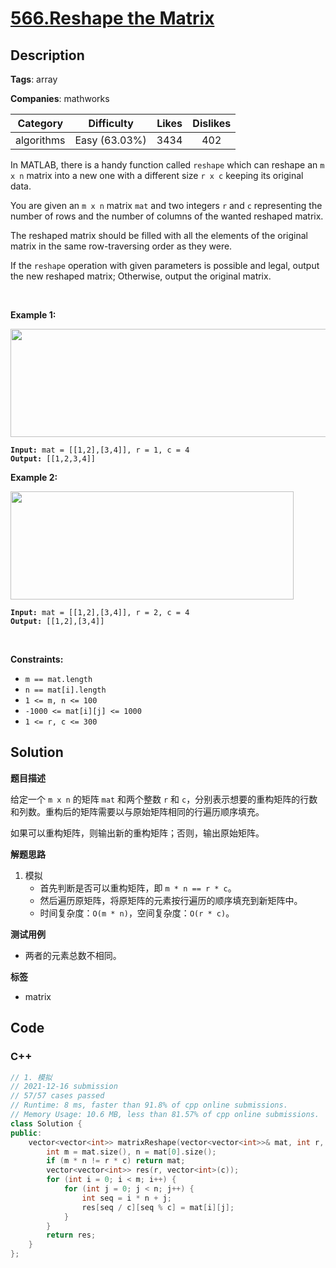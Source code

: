 # [566.Reshape the Matrix](https://leetcode.com/problems/reshape-the-matrix/description/)

## Description

**Tags**: array

**Companies**: mathworks

|  Category  |  Difficulty   | Likes | Dislikes |
| :--------: | :-----------: | :---: | :------: |
| algorithms | Easy (63.03%) | 3434  |   402    |

<p>In MATLAB, there is a handy function called <code>reshape</code> which can reshape an <code>m x n</code> matrix into a new one with a different size <code>r x c</code> keeping its original data.</p>
<p>You are given an <code>m x n</code> matrix <code>mat</code> and two integers <code>r</code> and <code>c</code> representing the number of rows and the number of columns of the wanted reshaped matrix.</p>
<p>The reshaped matrix should be filled with all the elements of the original matrix in the same row-traversing order as they were.</p>
<p>If the <code>reshape</code> operation with given parameters is possible and legal, output the new reshaped matrix; Otherwise, output the original matrix.</p>
<p>&nbsp;</p>
<p><strong class="example">Example 1:</strong></p>
<img alt="" src="https://assets.leetcode.com/uploads/2021/04/24/reshape1-grid.jpg" style="width: 613px; height: 173px;" />
<pre><code><strong>Input:</strong> mat = [[1,2],[3,4]], r = 1, c = 4
<strong>Output:</strong> [[1,2,3,4]]</code></pre>
<p><strong class="example">Example 2:</strong></p>
<img alt="" src="https://assets.leetcode.com/uploads/2021/04/24/reshape2-grid.jpg" style="width: 453px; height: 173px;" />
<pre><code><strong>Input:</strong> mat = [[1,2],[3,4]], r = 2, c = 4
<strong>Output:</strong> [[1,2],[3,4]]</code></pre>
<p>&nbsp;</p>
<p><strong>Constraints:</strong></p>
<ul>
  <li><code>m == mat.length</code></li>
  <li><code>n == mat[i].length</code></li>
  <li><code>1 &lt;= m, n &lt;= 100</code></li>
  <li><code>-1000 &lt;= mat[i][j] &lt;= 1000</code></li>
  <li><code>1 &lt;= r, c &lt;= 300</code></li>
</ul>

## Solution

**题目描述**

给定一个 `m x n` 的矩阵 `mat` 和两个整数 `r` 和 `c`，分别表示想要的重构矩阵的行数和列数。重构后的矩阵需要以与原始矩阵相同的行遍历顺序填充。

如果可以重构矩阵，则输出新的重构矩阵；否则，输出原始矩阵。

**解题思路**

1. 模拟
   - 首先判断是否可以重构矩阵，即 `m * n == r * c`。
   - 然后遍历原矩阵，将原矩阵的元素按行遍历的顺序填充到新矩阵中。
   - 时间复杂度：`O(m * n)`，空间复杂度：`O(r * c)`。

**测试用例**

- 两者的元素总数不相同。

**标签**

- matrix

<!-- code start -->
## Code

### C++

```cpp
// 1. 模拟
// 2021-12-16 submission
// 57/57 cases passed
// Runtime: 8 ms, faster than 91.8% of cpp online submissions.
// Memory Usage: 10.6 MB, less than 81.57% of cpp online submissions.
class Solution {
public:
    vector<vector<int>> matrixReshape(vector<vector<int>>& mat, int r, int c) {
        int m = mat.size(), n = mat[0].size();
        if (m * n != r * c) return mat;
        vector<vector<int>> res(r, vector<int>(c));
        for (int i = 0; i < m; i++) {
            for (int j = 0; j < n; j++) {
                int seq = i * n + j;
                res[seq / c][seq % c] = mat[i][j];
            }
        }
        return res;
    }
};
```

<!-- code end -->
